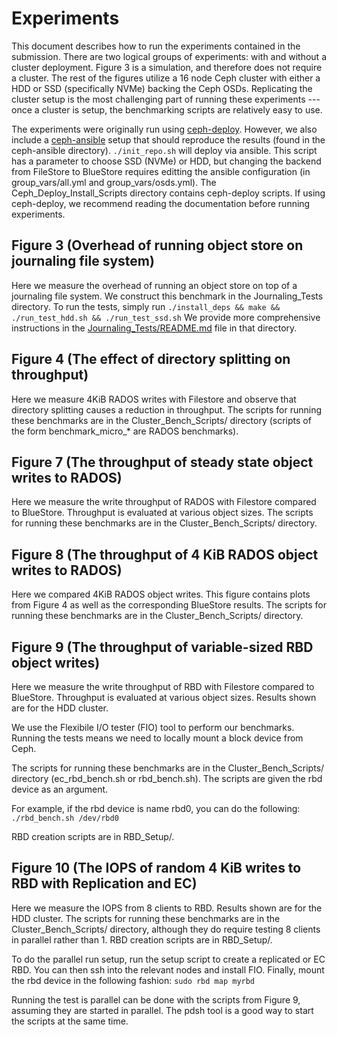 # Experiments
This document describes how to run the experiments contained in the submission.
There are two logical groups of experiments: with and without a cluster
deployment.
Figure 3 is a simulation, and therefore does not require a cluster.
The rest of the figures utilize a 16 node Ceph cluster with either a HDD or SSD
(specifically NVMe) backing the Ceph OSDs.
Replicating the cluster setup is the most challenging part of running these
experiments --- once a cluster is setup, the benchmarking scripts are relatively
easy to use.

The experiments were originally run using [ceph-deploy](https://docs.ceph.com/docs/master/rados/deployment/).
However, we also include a
[ceph-ansible](https://docs.ceph.com/ceph-ansible/master/installation/methods.html) setup that should reproduce the
results (found in the ceph-ansible directory).
``./init_repo.sh`` will deploy via ansible.
This script has a parameter to choose SSD (NVMe) or HDD, but changing the
backend from FileStore to BlueStore requires editting the ansible configuration
(in group\_vars/all.yml and group\_vars/osds.yml).
The Ceph\_Deploy\_Install\_Scripts directory contains ceph-deploy scripts.
If using ceph-deploy, we recommend reading the documentation before running
experiments.


## Figure 3 (Overhead of running object store on journaling file system)
Here we measure the overhead of running an object store on top of a journaling
file system.
We construct this benchmark in the Journaling\_Tests directory.
To run the tests, simply run
``
./install_deps && make && ./run_test_hdd.sh && ./run_test_ssd.sh
``
We provide more comprehensive instructions in the
[Journaling_Tests/README.md](README.md) file in that directory.



## Figure 4 (The effect of directory splitting on throughput)
Here we measure 4KiB RADOS writes with Filestore and observe that directory
splitting causes a reduction in throughput.
The scripts for running these benchmarks are in the Cluster\_Bench\_Scripts/
directory (scripts of the form benchmark\_micro\_\* are RADOS benchmarks).


## Figure 7 (The throughput of steady state object writes to RADOS)
Here we measure the write throughput of RADOS with Filestore compared to
BlueStore.
Throughput is evaluated at various object sizes.
The scripts for running these benchmarks are in the Cluster\_Bench\_Scripts/
directory.


## Figure 8 (The throughput of 4 KiB RADOS object writes to RADOS)
Here we compared 4KiB RADOS object writes.
This figure contains plots from Figure 4 as well as the corresponding BlueStore results.
The scripts for running these benchmarks are in the Cluster\_Bench\_Scripts/
directory.


## Figure 9 (The throughput of variable-sized RBD object writes)
Here we measure the write throughput of RBD with Filestore compared to
BlueStore.
Throughput is evaluated at various object sizes.
Results shown are for the HDD cluster.

We use the Flexibile I/O tester (FIO) tool to perform our benchmarks.
Running the tests means we need to locally mount a block device from Ceph.

The scripts for running these benchmarks are in the Cluster\_Bench\_Scripts/
directory (ec\_rbd\_bench.sh or rbd\_bench.sh).
The scripts are given the rbd device as an argument.

For example, if the rbd device is name rbd0, you can do the following:
``./rbd_bench.sh /dev/rbd0``

RBD creation scripts are in RBD\_Setup/.


## Figure 10 (The IOPS of random 4 KiB writes to RBD with Replication and EC)
Here we measure the IOPS from 8 clients to RBD.
Results shown are for the HDD cluster.
The scripts for running these benchmarks are in the Cluster\_Bench\_Scripts/
directory, although they do require testing 8 clients in parallel rather than 1.
RBD creation scripts are in RBD\_Setup/.

To do the parallel run setup, run the setup script to create a replicated or EC RBD.
You can then ssh into the relevant nodes and install FIO.
Finally, mount the rbd device in the following fashion:
``sudo rbd map myrbd``

Running the test is parallel can be done with the scripts from Figure 9,
assuming they are started in parallel.
The pdsh tool is a good way to start the scripts at the same time.
